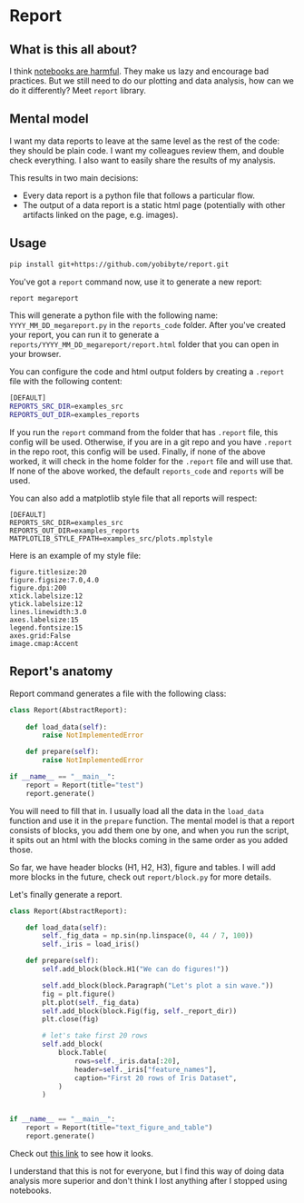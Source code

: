 # Report

## What is this all about?

I think [notebooks are harmful](https://yobibyte.github.io/notebooks.html).
They make us lazy and encourage bad practices.
But we still need to do our plotting and data analysis, how can we do it differently?
Meet `report` library.

## Mental model

I want my data reports to leave at the same level as the rest of the code: they should be plain code.
I want my colleagues review them, and double check everything.
I also want to easily share the results of my analysis. 

This results in two main decisions:
- Every data report is a python file that follows a particular flow.
- The output of a data report is a static html page (potentially with other artifacts linked on the page, e.g. images).

## Usage 

```bash
pip install git+https://github.com/yobibyte/report.git
```

You've got a `report` command now, use it to generate a new report:

```bash
report megareport
```

This will generate a python file with the following name: `YYYY_MM_DD_megareport.py` in the `reports_code` folder.
After you've created your report, you can run it to generate a `reports/YYYY_MM_DD_megareport/report.html` folder that you can open in your browser.

You can configure the code and html output folders by creating a `.report` file with the following content:
```bash
[DEFAULT]
REPORTS_SRC_DIR=examples_src
REPORTS_OUT_DIR=examples_reports
```
If you run the `report` command from the folder that has `.report` file, this config will be used. 
Otherwise, if you are in a git repo and you have `.report` in the repo root, this config will be used.
Finally, if none of the above worked, it will check in the home folder for the `.report` file and will use that.
If none of the above worked, the default `reports_code` and `reports` will be used.

You can also add a matplotlib style file that all reports will respect:
```
[DEFAULT]
REPORTS_SRC_DIR=examples_src
REPORTS_OUT_DIR=examples_reports
MATPLOTLIB_STYLE_FPATH=examples_src/plots.mplstyle
```

Here is an example of my style file:
```
figure.titlesize:20
figure.figsize:7.0,4.0
figure.dpi:200
xtick.labelsize:12
ytick.labelsize:12
lines.linewidth:3.0
axes.labelsize:15
legend.fontsize:15
axes.grid:False
image.cmap:Accent
```

## Report's anatomy

Report command generates a file with the following class:
```python
class Report(AbstractReport):
    
    def load_data(self):
        raise NotImplementedError

    def prepare(self):
        raise NotImplementedError

if __name__ == "__main__":
    report = Report(title="test")
    report.generate()
```

You will need to fill that in.
I usually load all the data in the `load_data` function and use it in the `prepare` function.
The mental model is that a report consists of blocks, you add them one by one, and when you run the script, it spits out an html with the blocks
coming in the same order as you added those.

So far, we have header blocks (H1, H2, H3), figure and tables.
I will add more blocks in the future, check out `report/block.py` for more details.

Let's finally generate a report.

```python
class Report(AbstractReport):

    def load_data(self):
        self._fig_data = np.sin(np.linspace(0, 44 / 7, 100))
        self._iris = load_iris()

    def prepare(self):
        self.add_block(block.H1("We can do figures!"))

        self.add_block(block.Paragraph("Let's plot a sin wave."))
        fig = plt.figure()
        plt.plot(self._fig_data)
        self.add_block(block.Fig(fig, self._report_dir))
        plt.close(fig)

        # let's take first 20 rows
        self.add_block(
            block.Table(
                rows=self._iris.data[:20],
                header=self._iris["feature_names"],
                caption="First 20 rows of Iris Dataset",
            )
        )


if __name__ == "__main__":
    report = Report(title="text_figure_and_table")
    report.generate()

```

Check out [this link](https://yobibyte.github.io/report/report.html) to see how it looks.

I understand that this is not for everyone, but I find this way of doing data analysis more superior and don't think I lost anything after I stopped using notebooks.

